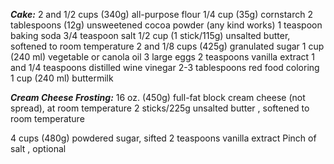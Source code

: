 ***Cake:***
 2 and 1/2 cups (340g) all-purpose flour
 1/4 cup (35g) cornstarch
 2 tablespoons (12g) unsweetened cocoa powder (any kind works)
 1 teaspoon baking soda
 3/4 teaspoon salt
 1/2 cup (1 stick/115g) unsalted butter, softened to room temperature
 2 and 1/8 cups (425g) granulated sugar
 1 cup (240 ml) vegetable or canola oil
 3 large eggs
 2 teaspoons vanilla extract
 1 and 1/4 teaspoons distilled wine vinegar
 2-3 tablespoons red food coloring
 1 cup (240 ml) buttermilk

***Cream Cheese Frosting:***
 16 oz. (450g) full-fat block cream cheese (not spread), at room temperature
 2 sticks/225g unsalted butter , softened to room temperature

 4 cups (480g) powdered sugar, sifted
 2 teaspoons vanilla extract
 Pinch of salt , optional